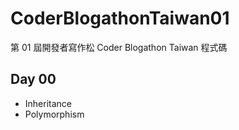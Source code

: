 # CoderBlogathonTaiwan01
第 01 屆開發者寫作松 Coder Blogathon Taiwan 程式碼
## Day 00
* Inheritance
* Polymorphism
